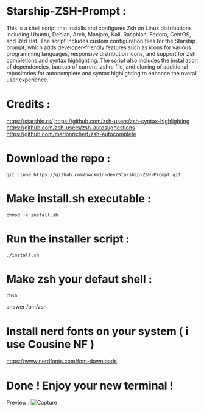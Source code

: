 # Starship-ZSH-Prompt :
This is a shell script that installs and configures Zsh on Linux distributions including Ubuntu, Debian, Arch, Manjaro, Kali, Raspbian, Fedora, CentOS, and Red Hat. The script includes custom configuration files for the Starship prompt, which adds developer-friendly features such as icons for various programming languages, responsive distribution icons, and support for Zsh completions and syntax highlighting. The script also includes the installation of dependencies, backup of current .zshrc file, and cloning of additional repositories for autocomplete and syntax highlighting to enhance the overall user experience.

# Credits :
https://starship.rs/
https://github.com/zsh-users/zsh-syntax-highlighting
https://github.com/zsh-users/zsh-autosuggestions
https://github.com/marlonrichert/zsh-autocomplete

# Download the repo :
```
git clone https://github.com/h4ckm1n-dev/Starship-ZSH-Prompt.git
```
# Make install.sh executable :
```
chmod +x install.sh
```
# Run the installer script :
```
./install.sh
```
# Make zsh your defaut shell :
```
chsh
```
answer /bin/zsh

# Install nerd fonts on your system ( i use Cousine NF )
https://www.nerdfonts.com/font-downloads

# Done ! Enjoy your new terminal !

Preview :
![Capture](https://user-images.githubusercontent.com/97511408/214269720-3dd3e9bd-45dd-4acc-84ea-3e0a046160d4.PNG)

